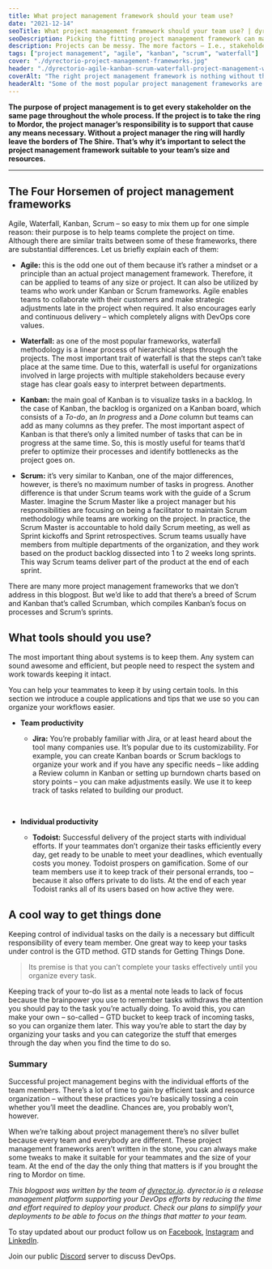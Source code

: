```yaml
---
title: What project management framework should your team use?
date: "2021-12-14"
seoTitle: What project management framework should your team use? | dyrector.io Blog
seoDescription: Picking the fitting project management framework can make or break your team to meet your deadline. Find out which to choose.
description: Projects can be messy. The more factors – I.e., stakeholders, technologies, etc. – are added to the equation – I.e., the project –, the more difficult it is to deliver the result, in our case, the software on time. Here’s how you can meet deadlines easier.
tags: ["project management", "agile", "kanban", "scrum", "waterfall"]
cover: "./dyrectorio-project-management-frameworks.jpg"
header: "./dyrectorio-agile-kanban-scrum-waterfall-project-management-which-is-the-better-fit.jpg"
coverAlt: "The right project management framework is nothing without the right personnel and tools to utilize it. In our blogpost you can learn tips and tricks to meet deadlines."
headerAlt: "Some of the most popular project management frameworks are Scrum, Kanban, Agile and Waterfall. Luckily for you, you can tailor each of them for your purposes."
---
```


**The purpose of project management is to get every stakeholder on the same page throughout the whole process. If the project is to take the ring to Mordor, the project manager’s responsibility is to support that cause any means necessary. Without a project manager the ring will hardly leave the borders of The Shire. That’s why it’s important to select the project management framework suitable to your team’s size and resources.**

---

## The Four Horsemen of project management frameworks

Agile, Waterfall, Kanban, Scrum – so easy to mix them up for one simple reason: their purpose is to help teams complete the project on time. Although there are similar traits between some of these frameworks, there are substantial differences. Let us briefly explain each of them:

- **Agile:** this is the odd one out of them because it’s rather a mindset or a principle than an actual project management framework. Therefore, it can be applied to teams of any size or project. It can also be utilized by teams who work under Kanban or Scrum frameworks. 
    Agile enables teams to collaborate with their customers and make strategic adjustments late in the project when required. It also encourages early and continuous delivery – which completely aligns with DevOps core values.

- **Waterfall:** as one of the most popular frameworks, waterfall methodology is a linear process of hierarchical steps through the projects. The most important trait of waterfall is that the steps can’t take place at the same time. Due to this, waterfall is useful for organizations involved in large projects with multiple stakeholders because every stage has clear goals easy to interpret between departments.

- **Kanban:** the main goal of Kanban is to visualize tasks in a backlog. In the case of Kanban, the backlog is organized on a Kanban board, which consists of a _To-do_, an _In progress_ and a _Done_ column but teams can add as many columns as they prefer. 
    The most important aspect of Kanban is that there’s only a limited number of tasks that can be in progress at the same time. So, this is mostly useful for teams that’d prefer to optimize their processes and identify bottlenecks as the project goes on.

- **Scrum:** it’s very similar to Kanban, one of the major differences, however, is there’s no maximum number of tasks in progress. Another difference is that under Scrum teams work with the guide of a Scrum Master. Imagine the Scrum Master like a project manager but his responsibilities are focusing on being a facilitator to maintain Scrum methodology while teams are working on the project. In practice, the Scrum Master is accountable to hold daily Scrum meeting, as well as Sprint kickoffs and Sprint retrospectives. 
    Scrum teams usually have members from multiple departments of the organization, and they work based on the product backlog dissected into 1 to 2 weeks long sprints. This way Scrum teams deliver part of the product at the end of each sprint.

There are many more project management frameworks that we don’t address in this blogpost. But we’d like to add that there’s a breed of Scrum and Kanban that’s called Scrumban, which compiles Kanban’s focus on processes and Scrum’s sprints. 

## What tools should you use?

The most important thing about systems is to keep them. Any system can sound awesome and efficient, but people need to respect the system and work towards keeping it intact. 

You can help your teammates to keep it by using certain tools. In this section we introduce a couple applications and tips that we use so you can organize your workflows easier. 

- **Team productivity**

    - **Jira:** You’re probably familiar with Jira, or at least heard about the tool many companies use. It’s popular due to its customizability. For example, you can create Kanban boards or Scrum backlogs to organize your work and if you have any specific needs – like adding a Review column in Kanban or setting up burndown charts based on story points – you can make adjustments easily. We use it to keep track of tasks related to building our product.

<br>

- **Individual productivity**

    - **Todoist:** Successful delivery of the project starts with individual efforts. If your teammates don’t organize their tasks efficiently every day, get ready to be unable to meet your deadlines, which eventually costs you money. 
    Todoist prospers on gamification. Some of our team members use it to keep track of their personal errands, too – because it also offers private to do lists. At the end of each year Todoist ranks all of its users based on how active they were.

## A cool way to get things done

Keeping control of individual tasks on the daily is a necessary but difficult responsibility of every team member. One great way to keep your tasks under control is the GTD method. GTD stands for Getting Things Done.

> Its premise is that you can’t complete your tasks effectively until you organize every task.

Keeping track of your to-do list as a mental note leads to lack of focus because the brainpower you use to remember tasks withdraws the attention you should pay to the task you’re actually doing. To avoid this, you can make your own – so-called – GTD bucket to keep track of incoming tasks, so you can organize them later. This way you’re able to start the day by organizing your tasks and you can categorize the stuff that emerges through the day when you find the time to do so.

### **Summary**

Successful project management begins with the individual efforts of the team members. There’s a lot of time to gain by efficient task and resource organization – without these practices you’re basically tossing a coin whether you’ll meet the deadline. Chances are, you probably won’t, however. 

When we’re talking about project management there’s no silver bullet because every team and everybody are different. These project management frameworks aren’t written in the stone, you can always make some tweaks to make it suitable for your teammates and the size of your team. At the end of the day the only thing that matters is if you brought the ring to Mordor on time.

_This blogpost was written by the team of [dyrector.io](https://dyrector.io). dyrector.io is a release management platform supporting your DevOps efforts by reducing the time and effort required to deploy your product. Check our plans to simplify your deployments to be able to focus on the things that matter to your team._

To stay updated about our product follow us on [Facebook](https://www.facebook.com/dyrectorio), [Instagram](https://www.instagram.com/dyrectorio/) and [LinkedIn](https://www.linkedin.com/company/dyrectorio/).

Join our public [Discord](https://discord.gg/hMyT9cbYFD) server to discuss DevOps.
